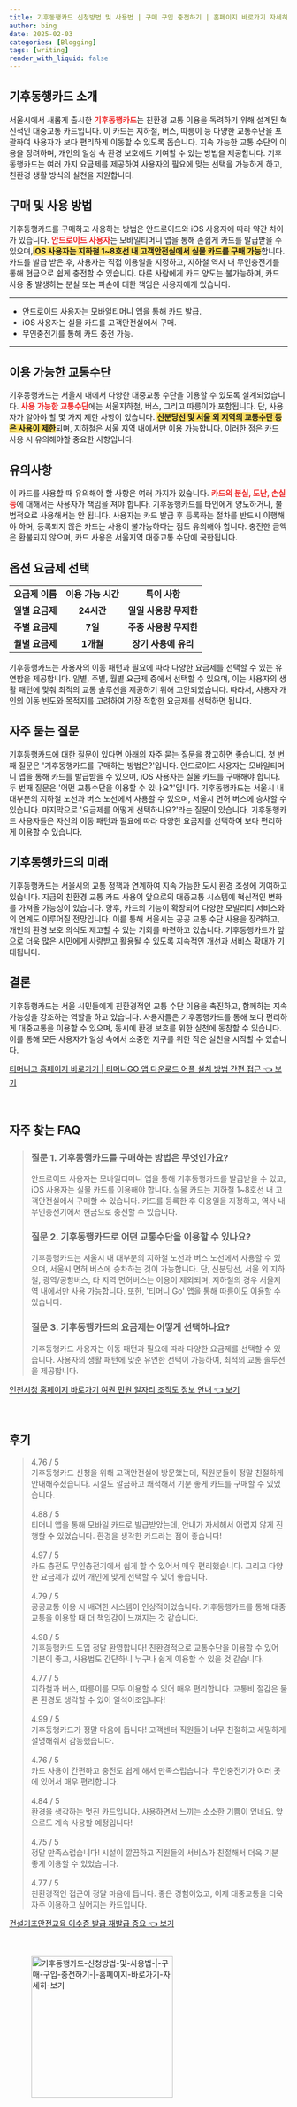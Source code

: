 ```yaml
---
title: 기후동행카드 신청방법 및 사용법 | 구매 구입 충전하기 | 홈페이지 바로가기 자세히 보기
author: bing
date: 2025-02-03
categories: [Blogging]
tags: [writing]
render_with_liquid: false
---
```



<h2 id='기후동행카드_소개'>기후동행카드 소개</h2>

<p>서울시에서 새롭게 출시한 <b><span style="color: #ee2323;">기후동행카드</span></b>는 친환경 교통 이용을 독려하기 위해 설계된 혁신적인 대중교통 카드입니다. 이 카드는 지하철, 버스, 따릉이 등 다양한 교통수단을 포괄하여 사용자가 보다 편리하게 이동할 수 있도록 돕습니다. 지속 가능한 교통 수단의 이용을 장려하며, 개인의 일상 속 환경 보호에도 기여할 수 있는 방법을 제공합니다. 기후동행카드는 여러 가지 요금제를 제공하여 사용자의 필요에 맞는 선택을 가능하게 하고, 친환경 생활 방식의 실천을 지원합니다.</p>

<h2 id='구매_사용_방법'>구매 및 사용 방법</h2>

<p>기후동행카드를 구매하고 사용하는 방법은 안드로이드와 iOS 사용자에 따라 약간 차이가 있습니다. <b><span style="color: #ee2323;">안드로이드 사용자</span></b>는 모바일티머니 앱을 통해 손쉽게 카드를 발급받을 수 있으며,<b><span style="background-color: #ffe066;">iOS 사용자는 지하철 1~8호선 내 고객안전실에서 실물 카드를 구매 가능</span></b>합니다. 카드를 발급 받은 후, 사용자는 직접 이용일을 지정하고, 지하철 역사 내 무인충전기를 통해 현금으로 쉽게 충전할 수 있습니다. 다른 사람에게 카드 양도는 불가능하며, 카드 사용 중 발생하는 분실 또는 파손에 대한 책임은 사용자에게 있습니다.</p>

<hr />

<ul>
    <li>안드로이드 사용자는 모바일티머니 앱을 통해 카드 발급.</li>
    <li>iOS 사용자는 실물 카드를 고객안전실에서 구매.</li>
    <li>무인충전기를 통해 카드 충전 가능.</li>
</ul>

<hr />

<h2 id='이용가능한_교통수단'>이용 가능한 교통수단</h2>

<p>기후동행카드는 서울시 내에서 다양한 대중교통 수단을 이용할 수 있도록 설계되었습니다. <b><span style="color: #ee2323;">사용 가능한 교통수단</span></b>에는 서울지하철, 버스, 그리고 따릉이가 포함됩니다. 단, 사용자가 알아야 할 몇 가지 제한 사항이 있습니다. <b><span style="background-color: #ffe066;">신분당선 및 서울 외 지역의 교통수단 등은 사용이 제한</span></b>되며, 지하철은 서울 지역 내에서만 이용 가능합니다. 이러한 점은 카드 사용 시 유의해야할 중요한 사항입니다.</p>

<h2 id='유의사항'>유의사항</h2>

<p>이 카드를 사용할 때 유의해야 할 사항은 여러 가지가 있습니다. <b><span style="color: #ee2323;">카드의 분실, 도난, 손실 등</span></b>에 대해서는 사용자가 책임을 져야 합니다. 기후동행카드를 타인에게 양도하거나, 불법적으로 사용해서는 안 됩니다. 사용자는 카드 발급 후 등록하는 절차를 반드시 이행해야 하며, 등록되지 않은 카드는 사용이 불가능하다는 점도 유의해야 합니다. 충전한 금액은 환불되지 않으며, 카드 사용은 서울지역 대중교통 수단에 국한됩니다.</p>

<h2 id='옵션_요금제'>옵션 요금제 선택</h2>

<table>
    <tr>
        <td style="text-align: center; height: 17px;"><b>요금제 이름</b></td>
        <td style="text-align: center; height: 17px;"><b>이용 가능 시간</b></td>
        <td style="text-align: center; height: 17px;"><b>특이 사항</b></td>
    </tr>
    <tr>
        <td style="text-align: center; height: 17px;"><b>일별 요금제</b></td>
        <td style="text-align: center; height: 17px;"><b>24시간</b></td>
        <td style="text-align: center; height: 17px;"><b>일일 사용량 무제한</b></td>
    </tr>
    <tr>
        <td style="text-align: center; height: 17px;"><b>주별 요금제</b></td>
        <td style="text-align: center; height: 17px;"><b>7일</b></td>
        <td style="text-align: center; height: 17px;"><b>주중 사용량 무제한</b></td>
    </tr>
    <tr>
        <td style="text-align: center; height: 17px;"><b>월별 요금제</b></td>
        <td style="text-align: center; height: 17px;"><b>1개월</b></td>
        <td style="text-align: center; height: 17px;"><b>장기 사용에 유리</b></td>
    </tr>
</table>

<p>기후동행카드는 사용자의 이동 패턴과 필요에 따라 다양한 요금제를 선택할 수 있는 유연함을 제공합니다. 일별, 주별, 월별 요금제 중에서 선택할 수 있으며, 이는 사용자의 생활 패턴에 맞춰 최적의 교통 솔루션을 제공하기 위해 고안되었습니다. 따라서, 사용자 개인의 이동 빈도와 목적지를 고려하여 가장 적합한 요금제를 선택하면 됩니다.</p>

<h2 id='자주_묻는_질문'>자주 묻는 질문</h2>

<p>기후동행카드에 대한 질문이 있다면 아래의 자주 묻는 질문을 참고하면 좋습니다. 첫 번째 질문은 '기후동행카드를 구매하는 방법은?'입니다. 안드로이드 사용자는 모바일티머니 앱을 통해 카드를 발급받을 수 있으며, iOS 사용자는 실물 카드를 구매해야 합니다. 두 번째 질문은 '어떤 교통수단을 이용할 수 있나요?'입니다. 기후동행카드는 서울시 내 대부분의 지하철 노선과 버스 노선에서 사용할 수 있으며, 서울시 면허 버스에 승차할 수 있습니다. 마지막으로 '요금제를 어떻게 선택하나요?'라는 질문이 있습니다. 기후동행카드 사용자들은 자신의 이동 패턴과 필요에 따라 다양한 요금제를 선택하여 보다 편리하게 이용할 수 있습니다.</p>

<h2 id='기후동행카드의_미래'>기후동행카드의 미래</h2>

<p>기후동행카드는 서울시의 교통 정책과 연계하여 지속 가능한 도시 환경 조성에 기여하고 있습니다. 지금의 친환경 교통 카드 사용이 앞으로의 대중교통 시스템에 혁신적인 변화를 가져올 가능성이 있습니다. 향후, 카드의 기능이 확장되어 다양한 모빌리티 서비스와의 연계도 이루어질 전망입니다. 이를 통해 서울시는 공공 교통 수단 사용을 장려하고, 개인의 환경 보호 의식도 제고할 수 있는 기회를 마련하고 있습니다. 기후동행카드가 앞으로 더욱 많은 시민에게 사랑받고 활용될 수 있도록 지속적인 개선과 서비스 확대가 기대됩니다.</p>

<h2 id='결론'>결론</h2>

<p>기후동행카드는 서울 시민들에게 친환경적인 교통 수단 이용을 촉진하고, 함께하는 지속 가능성을 강조하는 역할을 하고 있습니다. 사용자들은 기후동행카드를 통해 보다 편리하게 대중교통을 이용할 수 있으며, 동시에 환경 보호를 위한 실천에 동참할 수 있습니다. 이를 통해 모든 사용자가 일상 속에서 소중한 지구를 위한 작은 실천을 시작할 수 있습니다.</p>


<p><a class="click-button" title="티머니고 홈페이지 바로가기 | 티머니GO 앱 다운로드 어플 설치 방법 간편 접근" href="https://adkhouse.github.io/posts/%ED%8B%B0%EB%A8%B8%EB%8B%88%EA%B3%A0-%ED%99%88%ED%8E%98%EC%9D%B4%EC%A7%80-%EB%B0%94%EB%A1%9C%EA%B0%80%EA%B8%B0-%ED%8B%B0%EB%A8%B8%EB%8B%88GO-%EC%95%B1-%EB%8B%A4%EC%9A%B4%EB%A1%9C%EB%93%9C-%EC%96%B4%ED%94%8C-%EC%84%A4%EC%B9%98-%EB%B0%A9%EB%B2%95-%EA%B0%84%ED%8E%B8-%EC%A0%91%EA%B7%BC/" rel="dofollow">티머니고 홈페이지 바로가기 | 티머니GO 앱 다운로드 어플 설치 방법 간편 접근 👈 보기</a></p><br>
<h2 id='자주_찾는_FAQ'>자주 찾는 FAQ</h2>
<div itemscope="" itemtype="https://schema.org/FAQPage"> 
<blockquote> 
<div itemscope="" itemprop="mainEntity" itemtype="https://schema.org/Question"> <h3 itemprop="name">질문 1. 기후동행카드를 구매하는 방법은 무엇인가요?</h3> 
<div itemscope="" itemprop="acceptedAnswer" itemtype="https://schema.org/Answer"> 
<span itemprop="text"> <p>안드로이드 사용자는 모바일티머니 앱을 통해 기후동행카드를 발급받을 수 있고, iOS 사용자는 실물 카드를 이용해야 합니다. 실물 카드는 지하철 1~8호선 내 고객안전실에서 구매할 수 있습니다. 카드를 등록한 후 이용일을 지정하고, 역사 내 무인충전기에서 현금으로 충전할 수 있습니다.</p> </span> </div> </div> 

<div itemscope="" itemprop="mainEntity" itemtype="https://schema.org/Question"> <h3 itemprop="name">질문 2. 기후동행카드로 어떤 교통수단을 이용할 수 있나요?</h3> 
<div itemscope="" itemprop="acceptedAnswer" itemtype="https://schema.org/Answer"> 
<span itemprop="text"> <p>기후동행카드는 서울시 내 대부분의 지하철 노선과 버스 노선에서 사용할 수 있으며, 서울시 면허 버스에 승차하는 것이 가능합니다. 단, 신분당선, 서울 외 지하철, 광역/공항버스, 타 지역 면허버스는 이용이 제외되며, 지하철의 경우 서울지역 내에서만 사용 가능합니다. 또한, '티머니 Go' 앱을 통해 따릉이도 이용할 수 있습니다.</p> </span> </div> </div> 

<div itemscope="" itemprop="mainEntity" itemtype="https://schema.org/Question"> <h3 itemprop="name">질문 3. 기후동행카드의 요금제는 어떻게 선택하나요?</h3> 
<div itemscope="" itemprop="acceptedAnswer" itemtype="https://schema.org/Answer"> 
<span itemprop="text"> <p>기후동행카드 사용자는 이동 패턴과 필요에 따라 다양한 요금제를 선택할 수 있습니다. 사용자의 생활 패턴에 맞춘 유연한 선택이 가능하여, 최적의 교통 솔루션을 제공합니다.</p> </span> </div> </div> 

<p></blockquote> 
</div></p>
<p><a class="click-button" title="인천시청 홈페이지 바로가기 여권 민원 일자리 조직도 정보 안내" href="https://adkhouse.github.io/posts/%EC%9D%B8%EC%B2%9C%EC%8B%9C%EC%B2%AD-%ED%99%88%ED%8E%98%EC%9D%B4%EC%A7%80-%EB%B0%94%EB%A1%9C%EA%B0%80%EA%B8%B0-%EC%97%AC%EA%B6%8C-%EB%AF%BC%EC%9B%90-%EC%9D%BC%EC%9E%90%EB%A6%AC-%EC%A1%B0%EC%A7%81%EB%8F%84-%EC%A0%95%EB%B3%B4-%EC%95%88%EB%82%B4/" rel="dofollow">인천시청 홈페이지 바로가기 여권 민원 일자리 조직도 정보 안내 👈 보기</a></p><br>
<h2 id='후기'>후기</h2>
<div itemscope itemtype="https://schema.org/Product">
  <blockquote>
  <div itemprop="review" itemscope itemtype="https://schema.org/Review">
      <div itemprop="reviewRating" itemscope itemtype="https://schema.org/Rating"> <span itemprop="ratingValue">4.76</span> / <span itemprop="bestRating">5</span> </div>
      <span itemprop="reviewBody">기후동행카드 신청을 위해 고객안전실에 방문했는데, 직원분들이 정말 친절하게 안내해주셨습니다. 시설도 깔끔하고 쾌적해서 기분 좋게 카드를 구매할 수 있었습니다.</span>
  </div>
  <br>
  <div itemprop="review" itemscope itemtype="https://schema.org/Review">
      <div itemprop="reviewRating" itemscope itemtype="https://schema.org/Rating"> <span itemprop="ratingValue">4.88</span> / <span itemprop="bestRating">5</span> </div>
      <span itemprop="reviewBody">티머니 앱을 통해 모바일 카드로 발급받았는데, 안내가 자세해서 어렵지 않게 진행할 수 있었습니다. 환경을 생각한 카드라는 점이 좋습니다!</span>
  </div>
  <br>
  <div itemprop="review" itemscope itemtype="https://schema.org/Review">
      <div itemprop="reviewRating" itemscope itemtype="https://schema.org/Rating"> <span itemprop="ratingValue">4.97</span> / <span itemprop="bestRating">5</span> </div>
      <span itemprop="reviewBody">카드 충전도 무인충전기에서 쉽게 할 수 있어서 매우 편리했습니다. 그리고 다양한 요금제가 있어 개인에 맞게 선택할 수 있어 좋습니다.</span>
  </div>
  <br>
  <div itemprop="review" itemscope itemtype="https://schema.org/Review">
      <div itemprop="reviewRating" itemscope itemtype="https://schema.org/Rating"> <span itemprop="ratingValue">4.79</span> / <span itemprop="bestRating">5</span> </div>
      <span itemprop="reviewBody">공공교통 이용 시 배려한 시스템이 인상적이었습니다. 기후동행카드를 통해 대중교통을 이용할 때 더 책임감이 느껴지는 것 같습니다.</span>
  </div>
  <br>
  <div itemprop="review" itemscope itemtype="https://schema.org/Review">
      <div itemprop="reviewRating" itemscope itemtype="https://schema.org/Rating"> <span itemprop="ratingValue">4.98</span> / <span itemprop="bestRating">5</span> </div>
      <span itemprop="reviewBody">기후동행카드 도입 정말 환영합니다! 친환경적으로 교통수단을 이용할 수 있어 기분이 좋고, 사용법도 간단하니 누구나 쉽게 이용할 수 있을 것 같습니다.</span>
  </div>
  <br>
  <div itemprop="review" itemscope itemtype="https://schema.org/Review">
      <div itemprop="reviewRating" itemscope itemtype="https://schema.org/Rating"> <span itemprop="ratingValue">4.77</span> / <span itemprop="bestRating">5</span> </div>
      <span itemprop="reviewBody">지하철과 버스, 따릉이를 모두 이용할 수 있어 매우 편리합니다. 교통비 절감은 물론 환경도 생각할 수 있어 일석이조입니다!</span>
  </div>
  <br>
  <div itemprop="review" itemscope itemtype="https://schema.org/Review">
      <div itemprop="reviewRating" itemscope itemtype="https://schema.org/Rating"> <span itemprop="ratingValue">4.99</span> / <span itemprop="bestRating">5</span> </div>
      <span itemprop="reviewBody">기후동행카드가 정말 마음에 듭니다! 고객센터 직원들이 너무 친절하고 세밀하게 설명해줘서 감동했습니다.</span>
  </div>
  <br>
  <div itemprop="review" itemscope itemtype="https://schema.org/Review">
      <div itemprop="reviewRating" itemscope itemtype="https://schema.org/Rating"> <span itemprop="ratingValue">4.76</span> / <span itemprop="bestRating">5</span> </div>
      <span itemprop="reviewBody">카드 사용이 간편하고 충전도 쉽게 해서 만족스럽습니다. 무인충전기가 여러 곳에 있어서 매우 편리합니다.</span>
  </div>
  <br>
  <div itemprop="review" itemscope itemtype="https://schema.org/Review">
      <div itemprop="reviewRating" itemscope itemtype="https://schema.org/Rating"> <span itemprop="ratingValue">4.84</span> / <span itemprop="bestRating">5</span> </div>
      <span itemprop="reviewBody">환경을 생각하는 멋진 카드입니다. 사용하면서 느끼는 소소한 기쁨이 있네요. 앞으로도 계속 사용할 예정입니다!</span>
  </div>
  <br>
  <div itemprop="review" itemscope itemtype="https://schema.org/Review">
      <div itemprop="reviewRating" itemscope itemtype="https://schema.org/Rating"> <span itemprop="ratingValue">4.75</span> / <span itemprop="bestRating">5</span> </div>
      <span itemprop="reviewBody">정말 만족스럽습니다! 시설이 깔끔하고 직원들의 서비스가 친절해서 더욱 기분 좋게 이용할 수 있었습니다.</span>
  </div>
  <br>
  <div itemprop="review" itemscope itemtype="https://schema.org/Review">
      <div itemprop="reviewRating" itemscope itemtype="https://schema.org/Rating"> <span itemprop="ratingValue">4.77</span> / <span itemprop="bestRating">5</span> </div>
      <span itemprop="reviewBody">친환경적인 접근이 정말 마음에 듭니다. 좋은 경험이었고, 이제 대중교통을 더욱 자주 이용하고 싶어지는 카드입니다.</span>
  </div>
  </blockquote>
</div>
<p><a class="click-button" title="건설기초안전교육 이수증 발급 재발급 중요" href="https://adkhouse.github.io/posts/%EA%B1%B4%EC%84%A4%EA%B8%B0%EC%B4%88%EC%95%88%EC%A0%84%EA%B5%90%EC%9C%A1-%EC%9D%B4%EC%88%98%EC%A6%9D-%EB%B0%9C%EA%B8%89-%EC%9E%AC%EB%B0%9C%EA%B8%89-%EC%A4%91%EC%9A%94/" rel="dofollow">건설기초안전교육 이수증 발급 재발급 중요 👈 보기</a></p><br>
<figure class="image"><img src="https://adkhouse.github.io/assets/img/thumbnail/기후동행카드-신청방법-및-사용법-|-구매-구입-충전하기-|-홈페이지-바로가기-자세히-보기.webp" alt="기후동행카드-신청방법-및-사용법-|-구매-구입-충전하기-|-홈페이지-바로가기-자세히-보기" width="256" height="256"></figure>